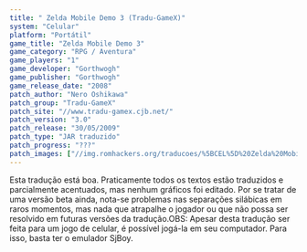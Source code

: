 ```yaml
---
title: " Zelda Mobile Demo 3 (Tradu-GameX)"
system: "Celular"
platform: "Portátil"
game_title: "Zelda Mobile Demo 3"
game_category: "RPG / Aventura"
game_players: "1"
game_developer: "Gorthwogh"
game_publisher: "Gorthwogh"
game_release_date: "2008"
patch_author: "Nero Oshikawa"
patch_group: "Tradu-GameX"
patch_site: "//www.tradu-gamex.cjb.net/"
patch_version: "3.0"
patch_release: "30/05/2009"
patch_type: "JAR traduzido"
patch_progress: "???"
patch_images: ["//img.romhackers.org/traducoes/%5BCEL%5D%20Zelda%20Mobile%20Demo%203%20-%20Tradu-GameX%20-%201.png","//img.romhackers.org/traducoes/%5BCEL%5D%20Zelda%20Mobile%20Demo%203%20-%20Tradu-GameX%20-%202.png","//img.romhackers.org/traducoes/%5BCEL%5D%20Zelda%20Mobile%20Demo%203%20-%20Tradu-GameX%20-%203.png"]
---
```

Esta tradução está boa. Praticamente todos os textos estão traduzidos e parcialmente acentuados, mas nenhum gráficos foi editado. Por se tratar de uma versão beta ainda, nota-se problemas nas separações silábicas em raros momentos, mas nada que atrapalhe o jogador ou que não possa ser resolvido em futuras versões da tradução.OBS: Apesar desta tradução ser feita para um jogo de celular, é possível jogá-la em seu computador. Para isso, basta ter o emulador SjBoy.